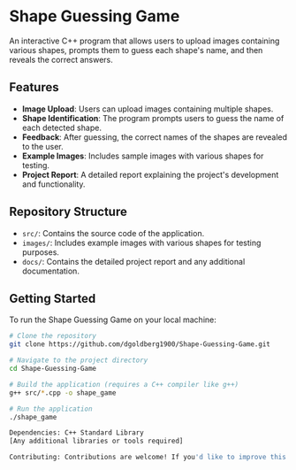 # Shape Guessing Game

An interactive C++ program that allows users to upload images containing various shapes, prompts them to guess each shape's name, and then reveals the correct answers.

## Features

- **Image Upload**: Users can upload images containing multiple shapes.
- **Shape Identification**: The program prompts users to guess the name of each detected shape.
- **Feedback**: After guessing, the correct names of the shapes are revealed to the user.
- **Example Images**: Includes sample images with various shapes for testing.
- **Project Report**: A detailed report explaining the project's development and functionality.

## Repository Structure

- `src/`: Contains the source code of the application.
- `images/`: Includes example images with various shapes for testing purposes.
- `docs/`: Contains the detailed project report and any additional documentation.

## Getting Started

To run the Shape Guessing Game on your local machine:

```bash
# Clone the repository
git clone https://github.com/dgoldberg1900/Shape-Guessing-Game.git

# Navigate to the project directory
cd Shape-Guessing-Game

# Build the application (requires a C++ compiler like g++)
g++ src/*.cpp -o shape_game

# Run the application
./shape_game

Dependencies: C++ Standard Library
[Any additional libraries or tools required]

Contributing: Contributions are welcome! If you'd like to improve this project, please fork the repository and submit a pull request.

